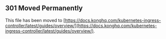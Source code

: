## 301 Moved Permanently

This file has been moved to [https://docs.konghq.com/kubernetes-ingress-controller/latest/guides/overview/](https://docs.konghq.com/kubernetes-ingress-controller/latest/guides/overview/).
